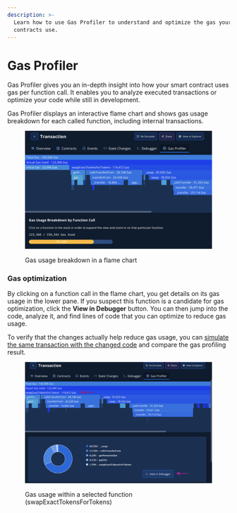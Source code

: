 ```yaml
---
description: >-
  Learn how to use Gas Profiler to understand and optimize the gas your
  contracts use.
---
```


# Gas Profiler

Gas Profiler gives you an in-depth insight into how your smart contract uses gas per function call. It enables you to analyze executed transactions or optimize your code while still in development.

Gas Profiler displays an interactive flame chart and shows gas usage breakdown for each called function, including internal transactions.&#x20;

<figure><img src="../.gitbook/assets/gas-profiler.png" alt=""><figcaption><p>Gas usage breakdown in a flame chart</p></figcaption></figure>

### Gas optimization

By clicking on a function call in the flame chart, you get details on its gas usage in the lower pane. If you suspect this function is a candidate for gas optimization, click the **View in Debugger** button. You can then jump into the code, analyze it, and find lines of code that you can optimize to reduce gas usage.

To verify that the changes actually help reduce gas usage, you can [simulate the same transaction with the changed code](../simulations-and-forks/how-to-simulate-a-transaction/editing-contract-source.md) and compare the gas profiling result.

<figure><img src="../.gitbook/assets/gas-profiler-drilldown.png" alt=""><figcaption><p>Gas usage within a selected function (swapExactTokensForTokens)</p></figcaption></figure>
